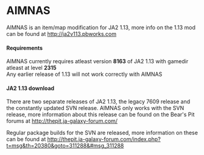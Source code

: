 # AIMNAS

AIMNAS is an item/map modification for JA2 1.13, more info on the 1.13 mod can be found at http://ja2v113.pbworks.com

#### Requirements
AIMNAS currently requires atleast version **8163** of JA2 1.13 with gamedir atleast at level **2315**  
Any earlier release of 1.13 will not work correctly with AIMNAS

#### JA2 1.13 download
There are two separate releases of JA2 1.13, the legacy 7609 release and the constantly updated SVN release.
AIMNAS only works with the SVN release, more information about this release can be found on the Bear's Pit forums at http://thepit.ja-galaxy-forum.com/

Regular package builds for the SVN are released, more information on these can be found at http://thepit.ja-galaxy-forum.com/index.php?t=msg&th=20380&goto=311288&#msg_311288
